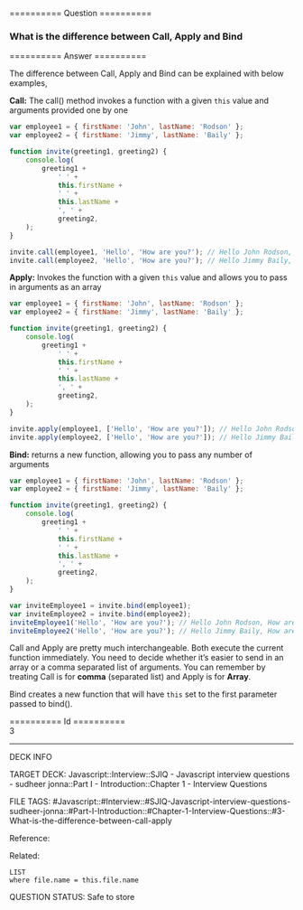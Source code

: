 ========== Question ==========  

### What is the difference between Call, Apply and Bind  

========== Answer ==========  

The difference between Call, Apply and Bind can be explained with below examples,

**Call:** The call() method invokes a function with a given `this` value and arguments provided one by one

```javascript
var employee1 = { firstName: 'John', lastName: 'Rodson' };
var employee2 = { firstName: 'Jimmy', lastName: 'Baily' };

function invite(greeting1, greeting2) {
    console.log(
        greeting1 +
            ' ' +
            this.firstName +
            ' ' +
            this.lastName +
            ', ' +
            greeting2,
    );
}

invite.call(employee1, 'Hello', 'How are you?'); // Hello John Rodson, How are you?
invite.call(employee2, 'Hello', 'How are you?'); // Hello Jimmy Baily, How are you?
```

**Apply:** Invokes the function with a given `this` value and allows you to pass in arguments as an array

```javascript
var employee1 = { firstName: 'John', lastName: 'Rodson' };
var employee2 = { firstName: 'Jimmy', lastName: 'Baily' };

function invite(greeting1, greeting2) {
    console.log(
        greeting1 +
            ' ' +
            this.firstName +
            ' ' +
            this.lastName +
            ', ' +
            greeting2,
    );
}

invite.apply(employee1, ['Hello', 'How are you?']); // Hello John Rodson, How are you?
invite.apply(employee2, ['Hello', 'How are you?']); // Hello Jimmy Baily, How are you?
```

**Bind:** returns a new function, allowing you to pass any number of arguments

```javascript
var employee1 = { firstName: 'John', lastName: 'Rodson' };
var employee2 = { firstName: 'Jimmy', lastName: 'Baily' };

function invite(greeting1, greeting2) {
    console.log(
        greeting1 +
            ' ' +
            this.firstName +
            ' ' +
            this.lastName +
            ', ' +
            greeting2,
    );
}

var inviteEmployee1 = invite.bind(employee1);
var inviteEmployee2 = invite.bind(employee2);
inviteEmployee1('Hello', 'How are you?'); // Hello John Rodson, How are you?
inviteEmployee2('Hello', 'How are you?'); // Hello Jimmy Baily, How are you?
```

Call and Apply are pretty much interchangeable. Both execute the current function immediately. You need to decide whether it’s easier to send in an array or a comma separated list of arguments. You can remember by treating Call is for **comma** (separated list) and Apply is for **Array**.

Bind creates a new function that will have `this` set to the first parameter passed to bind().

========== Id ==========  
3

---

DECK INFO

TARGET DECK: Javascript::Interview::SJIQ - Javascript interview questions - sudheer jonna::Part I - Introduction::Chapter 1 - Interview Questions

FILE TAGS: #Javascript::#Interview::#SJIQ-Javascript-interview-questions-sudheer-jonna::#Part-I-Introduction::#Chapter-1-Interview-Questions::#3-What-is-the-difference-between-call-apply

Reference:

Related:

```dataview
LIST
where file.name = this.file.name
```

QUESTION STATUS: Safe to store
